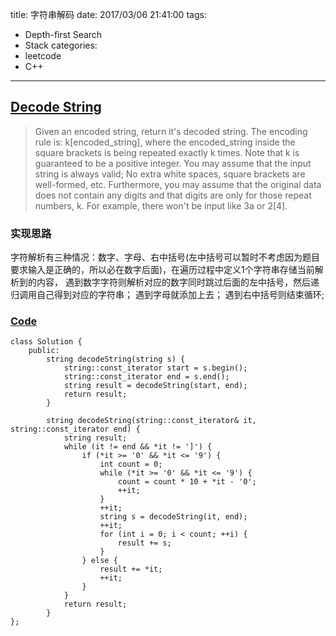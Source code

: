 title: 字符串解码
date: 2017/03/06 21:41:00
tags:
- Depth-first Search
- Stack
categories:
- leetcode
- C++

---
## [Decode String](https://leetcode.com/problems/decode-string/)
> Given an encoded string, return it's decoded string.
> The encoding rule is: k[encoded_string], where the encoded_string inside the square brackets is being repeated exactly k times. Note that k is guaranteed to be a positive integer.
> You may assume that the input string is always valid; No extra white spaces, square brackets are well-formed, etc.
> Furthermore, you may assume that the original data does not contain any digits and that digits are only for those repeat numbers, k. For example, there won't be input like 3a or 2[4].

### 实现思路
字符解析有三种情况：数字、字母、右中括号(左中括号可以暂时不考虑因为题目要求输入是正确的，所以必在数字后面)，在遍历过程中定义1个字符串存储当前解析到的内容，
遇到数字字符则解析对应的数字同时跳过后面的左中括号，然后递归调用自己得到对应的字符串；
遇到字母就添加上去；
遇到右中括号则结束循环;

### [Code](https://github.com/Finalcheat/leetcode/blob/master/src/Decode-String.cpp)
```
class Solution {
    public:
        string decodeString(string s) {
            string::const_iterator start = s.begin();
            string::const_iterator end = s.end();
            string result = decodeString(start, end);
            return result;
        }

        string decodeString(string::const_iterator& it, string::const_iterator end) {
            string result;
            while (it != end && *it != ']') {
                if (*it >= '0' && *it <= '9') {
                    int count = 0;
                    while (*it >= '0' && *it <= '9') {
                        count = count * 10 + *it - '0';
                        ++it;
                    }
                    ++it;
                    string s = decodeString(it, end);
                    ++it;
                    for (int i = 0; i < count; ++i) {
                        result += s;
                    }
                } else {
                    result += *it;
                    ++it;
                }
            }
            return result;
        }
};
```
